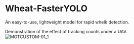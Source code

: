 # Wheat-FasterYOLO
An easy-to-use, lightweight model for rapid whelk detection.

Demonstration of the effect of tracking counts under a UAV.
![MOTCUSTOM-01_1](https://github.com/969149731/Wheat-FasterYOLO/assets/84119169/0a14cb3b-9aba-40b1-9f6e-3a3985e0ec53)
